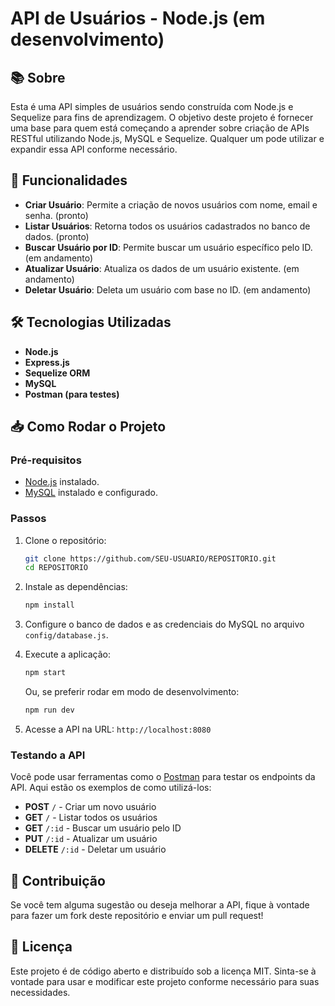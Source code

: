 # API de Usuários - Node.js (em desenvolvimento)

## 📚 Sobre

Esta é uma API simples de usuários sendo construída com Node.js e Sequelize para fins de aprendizagem. O objetivo deste projeto é fornecer uma base para quem está começando a aprender sobre criação de APIs RESTful utilizando Node.js, MySQL e Sequelize. Qualquer um pode utilizar e expandir essa API conforme necessário.

## 🚀 Funcionalidades

- **Criar Usuário**: Permite a criação de novos usuários com nome, email e senha. (pronto)
- **Listar Usuários**: Retorna todos os usuários cadastrados no banco de dados. (pronto)
- **Buscar Usuário por ID**: Permite buscar um usuário específico pelo ID. (em andamento)
- **Atualizar Usuário**: Atualiza os dados de um usuário existente. (em andamento)
- **Deletar Usuário**: Deleta um usuário com base no ID. (em andamento)

## 🛠 Tecnologias Utilizadas

- **Node.js**
- **Express.js**
- **Sequelize ORM**
- **MySQL**
- **Postman (para testes)**

## 📥 Como Rodar o Projeto

### Pré-requisitos

- [Node.js](https://nodejs.org/) instalado.
- [MySQL](https://www.mysql.com/) instalado e configurado.

### Passos

1. Clone o repositório:

    ```bash
    git clone https://github.com/SEU-USUARIO/REPOSITORIO.git
    cd REPOSITORIO
    ```

2. Instale as dependências:

    ```bash
    npm install
    ```

3. Configure o banco de dados e as credenciais do MySQL no arquivo `config/database.js`.

4. Execute a aplicação:

    ```bash
    npm start
    ```

    Ou, se preferir rodar em modo de desenvolvimento:

    ```bash
    npm run dev
    ```

5. Acesse a API na URL: `http://localhost:8080`

### Testando a API

Você pode usar ferramentas como o [Postman](https://www.postman.com/) para testar os endpoints da API. Aqui estão os exemplos de como utilizá-los:

- **POST** `/` - Criar um novo usuário
- **GET** `/` - Listar todos os usuários
- **GET** `/:id` - Buscar um usuário pelo ID
- **PUT** `/:id` - Atualizar um usuário
- **DELETE** `/:id` - Deletar um usuário

## 📝 Contribuição

Se você tem alguma sugestão ou deseja melhorar a API, fique à vontade para fazer um fork deste repositório e enviar um pull request!

## 💬 Licença

Este projeto é de código aberto e distribuído sob a licença MIT. Sinta-se à vontade para usar e modificar este projeto conforme necessário para suas necessidades.
